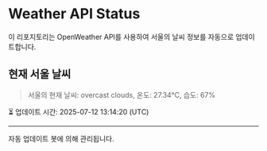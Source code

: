 
# Weather API Status

이 리포지토리는 OpenWeather API를 사용하여 서울의 날씨 정보를 자동으로 업데이트합니다.

## 현재 서울 날씨
> 서울의 현재 날씨: overcast clouds, 온도: 27.34°C, 습도: 67%

⏳ 업데이트 시간: 2025-07-12 13:14:20 (UTC)

---
자동 업데이트 봇에 의해 관리됩니다.
